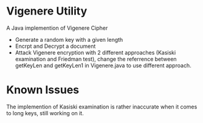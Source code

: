 
# Vigenere Utility

A Java implemention of Vigenere Cipher

 - Generate a random key with a given length
 - Encrpt and Decrypt a document
 - Attack Vigenere encryption with 2 different approaches (Kasiski examination and Friedman test), change the referrence between getKeyLen and getKeyLen1 in Vigenere.java to use different approach.
 
# Known Issues

The implemention of Kasiski examination is rather inaccurate when it comes to long keys, still working on it.
